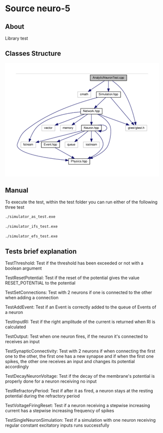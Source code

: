# Source neuro-5

## About 

Library test

## Classes Structure

![alt text](../doc/diagram/diagram_test.png "Diagram of tests")

## Manual 

To execute the test, within the test folder you can run either of the 
following three test

	./simulator_as_test.exe

	./simulator_ifs_test.exe
	
	./simulator_efs_test.exe

## Tests brief explanation

TestThreshold: Test if the threshold has been exceeded or not with a boolean argument

TestResetPotential: Test if the reset of the potential gives the value RESET_POTENTIAL to the potential 

TestSetConnections: Test with 2 neurons if one is connected to the other when adding a connection

TestAddEvent: Test if an Event is correctly added to the queue of Events of a neuron

TestInputRI: Test if the right amplitude of the current is returned when RI is calculated

TestOutput: Test when one neuron fires, if the neuron it's connected to receives an input

TestSynapticConnectivity: Test with 2 neurons if when connecting the first one to the other, the first one has a new 
synapse and if when the first one spikes, the other one receives an input and changes its potential accordingly

TestDecayNeuronVoltage: Test if the decay of the membrane's potential is properly done for a neuron receiving no input

TestRefractoryPeriod: Test if after it as fired, a neuron stays at the resting potential during the refractory period 

TestVoltageFiringReset: Test if a neuron receiving a stepwise increasing current has a stepwise increasing frequency of spikes

TestSingleNeuronSimulation: Test if a simulation with one neuron receiving regular constant excitatory inputs runs successfully





